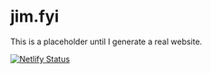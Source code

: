 # jim.fyi

This is a placeholder until I generate a real website.

[![Netlify Status](https://api.netlify.com/api/v1/badges/bf456f9c-9e16-4f46-a033-5437af3e7182/deploy-status)](https://app.netlify.com/sites/jim-fyi/deploys)
